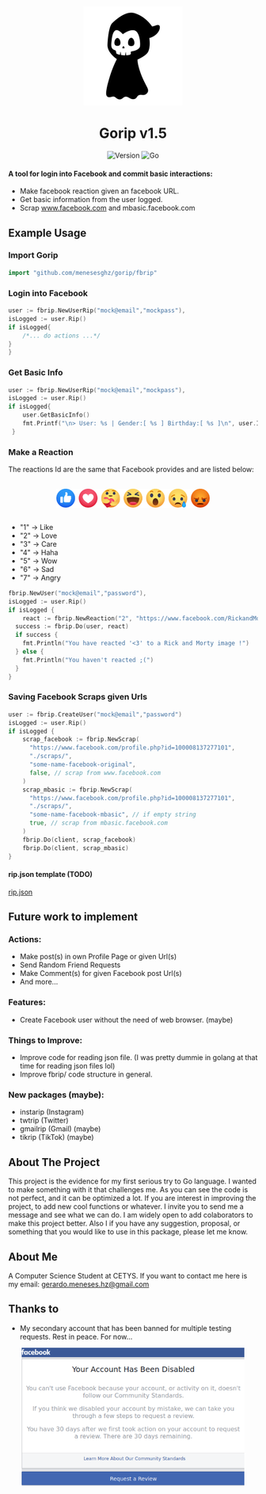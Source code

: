 
<div align="center" width="100%">
  <img src="./assets/reaper.png" align="center" width="auto" height="auto">
   <h1 align="center">Gorip v1.5</h1>
</div>
<p align="center">
	<a><img src="https://img.shields.io/badge/Version-1.0.0-green.svg" alt="Version"></a>
	<a><img src="https://img.shields.io/badge/Made%20with-Go-blue.svg" alt="Go"></a>
</p>

#### A tool for login into Facebook and commit basic interactions:
 - Make facebook reaction given an facebook URL.
 - Get basic information from the user logged.
 - Scrap www.facebook.com and mbasic.facebook.com

## Example Usage
### Import Gorip
```go
import "github.com/menesesghz/gorip/fbrip"
```
### Login into Facebook
```go
user := fbrip.NewUserRip("mock@email","mockpass"),
isLogged := user.Rip()
if isLogged{
    /*... do actions ...*/
}
}
```
### Get Basic Info
```go
user := fbrip.NewUserRip("mock@email","mockpass"),
isLogged := user.Rip()
if isLogged{
    user.GetBasicInfo()
    fmt.Printf("\n> User: %s | Gender:[ %s ] Birthday:[ %s ]\n", user.Info.Name, user.Info.Gender, user.Info.Birthday)
 }
```
### Make a Reaction
The reactions Id are the same that Facebook provides and are listed below:

<br>
<div align="center" width="100%">
  <img src="./assets/reactions.png" align="center" width="310px" height="auto">
</div>
<br>

- "1" -> Like
- "2" -> Love
- "3" -> Care
- "4" -> Haha
- "5" -> Wow
- "6" -> Sad 
- "7" -> Angry

```go
fbrip.NewUser("mock@email","password"),
isLogged := user.Rip()
if isLogged {
	react := fbrip.NewReaction("2", "https://www.facebook.com/RickandMorty/photos/pcb.5282285888534857/5282285578534888/")
  success := fbrip.Do(user, react)
  if success {
    fmt.Println("You have reacted '<3' to a Rick and Morty image !")
  } else {
    fmt.Println("You haven't reacted ;(")
  }
}

```
### Saving Facebook Scraps given Urls
```go
user := fbrip.CreateUser("mock@email","password")
isLogged := user.Rip()
if isLogged {
    scrap_facebook := fbrip.NewScrap(
      "https://www.facebook.com/profile.php?id=100008137277101",
      "./scraps/",
      "some-name-facebook-original",
      false, // scrap from www.facebook.com
    )
    scrap_mbasic := fbrip.NewScrap(
      "https://www.facebook.com/profile.php?id=100008137277101",
      "./scraps/",
      "some-name-facebook-mbasic", // if empty string 
      true, // scrap from mbasic.facebook.com
    )
    fbrip.Do(client, scrap_facebook)
    fbrip.Do(client, scrap_mbasic)
}
```
#### rip.json template (TODO)
<a href="https://github.com/MenesesGHZ/gorip/blob/main/rip.json">rip.json</a>

## Future work to implement
### Actions:
- Make post(s) in own Profile Page or given Url(s) 
- Send Random Friend Requests
- Make Comment(s) for given Facebook post Url(s)
- And more...
### Features:
- Create Facebook user without the need of web browser. (maybe)
### Things to Improve:
- Improve code for reading json file. (I was pretty dummie in golang at that time for reading json files lol)
- Improve fbrip/ code structure in general.
### New packages (maybe):
- instarip (Instagram)
- twtrip (Twitter)
- gmailrip (Gmail) (maybe)
- tikrip (TikTok) (maybe)


## About The Project
This project is the evidence for my first serious try to Go language. I wanted to make something with it that challenges me. As you can see the code is not perfect, and it can be optimized a lot. If you are interest in improving the project, to add new cool functions or whatever. I invite you to send me a message and see what we can do. I am widely open to add colaborators to make this project better. Also I if you have any suggestion, proposal, or something that you would like to use in this package, please let me know.

## About Me
A Computer Science Student at CETYS.
If you want to contact me here is my email: <a href="mail:gerardo.meneses.hz@gmail.com">gerardo.meneses.hz@gmail.com</a>


## Thanks to
- My secondary account that has been banned for multiple testing requests. Rest in peace. For now...

<div align="center" width="100%">
  <img src="./assets/result.png" align="center" width="450px" height="auto">
</div>
